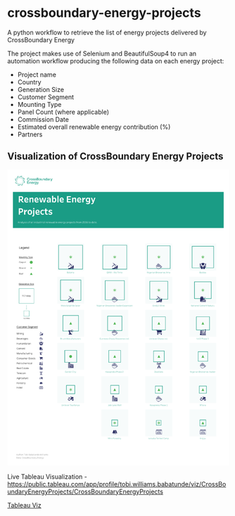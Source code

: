 # crossboundary-energy-projects
A python workflow to retrieve the list of energy projects delivered by CrossBoundary Energy

The project makes use of Selenium and BeautifulSoup4 to run an automation workflow producing the following data on each energy project:
 - Project name
 - Country
 - Generation Size
 - Customer Segment
 - Mounting Type
 - Panel Count (where applicable)
 - Commission Date
 - Estimated overall renewable energy contribution (%)
 - Partners

## Visualization of CrossBoundary Energy Projects
![A visualization of CrossBoundary Energy projects across various countries](https://github.com/oluwatobiwilliams/crossboundary-energy-projects/blob/main/CrossBoundary%20Energy%20Projects.png)

Live Tableau Visualization - https://public.tableau.com/app/profile/tobi.williams.babatunde/viz/CrossBoundaryEnergyProjects/CrossBoundaryEnergyProjects

<a href = "https://public.tableau.com/app/profile/tobi.williams.babatunde/viz/CrossBoundaryEnergyProjects/CrossBoundaryEnergyProjects" target="blank"> Tableau Viz </a>
